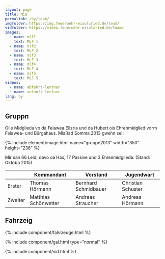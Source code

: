 ```yaml
---
layout: page
title: Mia
permalink: /by/team/
imgfolder: https://img.feuerwehr-eisolzried.de/team/
vidfolder: https://video.feuerwehr-eisolzried.de/team/
images:
  - name: mlf1
    text: MLF 1
  - name: mlf2
    text: MLF 2
  - name: mlf3
    text: MLF 3
  - name: mlf4
    text: MLF 4
  - name: mlf5
    text: MLF 5
videos:
  - name: abfahrt-lentner
  - name: ankunft-lentner
lang: by
---
```


## Gruppn

Olle Midglieda vo da Feiawea Eilzria und da Hubert ois Ehrenmidglied vorm Feiawea- und Bürgahaus. Miaßad Somma 2013 gwehn sei:

{% include element/image.html name="gruppe2013" width="350" height="238" %}

Mir san 66 Leid, davo oa Hax, 17 Passive und 3 Ehrenmidglieda. (Stand: Oktoba 2015)

<div class="table-responsive">
<table class="table">
  <thead>
    <tr>
      <th></th>
      <th>Kommandant</th>
      <th>Vorstand</th>
      <th>Jugendwart</th>
    </tr>
  </thead>
  <tbody>
    <tr>
      <td>Erster</td>
      <td>Thomas Hörmann</td>
      <td>Bernhard Schmidbauer</td>
      <td>Christian Schuster</td>
    </tr>
    <tr>
      <td>Zweiter</td>
      <td>Matthias Schönwetter</td>
      <td>Andreas Straucher</td>
      <td>Andreas Hörmann</td>
    </tr>
  </tbody>
</table>
</div>

## Fahrzeig

{% include component/fahrzeuge.html %}

{% include component/gal.html type="normal" %}

{% include component/vid.html %}
